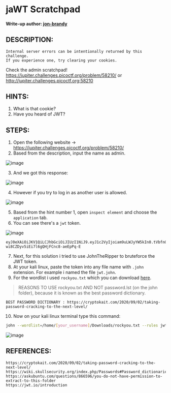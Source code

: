# jaWT Scratchpad
#### Write-up author: [jon-brandy](https://github.com/jon-brandy)
## DESCRIPTION:
```
Internal server errors can be intentionally returned by this challenge. 
If you experience one, try clearing your cookies.
```
Check the admin scratchpad! 
https://jupiter.challenges.picoctf.org/problem/58210/ or 
http://jupiter.challenges.picoctf.org:58210
## HINTS:
1. What is that cookie?
2. Have you heard of JWT?
## STEPS:
1. Open the following website -> https://jupiter.challenges.picoctf.org/problem/58210/
2. Based from the description, input the name as admin.

![image](https://user-images.githubusercontent.com/70703371/176988594-ae9735e1-cc35-4739-8299-8096b7e93ad1.png)

3. And we got this response:

![image](https://user-images.githubusercontent.com/70703371/176988605-b5d821c0-dddd-4f48-9fa6-5b0c1513fbb1.png)

4. However if you try to log in as another user is allowed.

![image](https://user-images.githubusercontent.com/70703371/176988701-c41b1b76-a783-4745-ac79-e4b89dfe8a52.png)

5. Based from the hint number 1, open  `inspect element` and choose the `application` tab. 
6. You can see there's a `jwt` token.

![image](https://user-images.githubusercontent.com/70703371/176988756-725e7304-d5c4-4bfe-b185-77339265bb75.png)

```
eyJ0eXAiOiJKV1QiLCJhbGciOiJIUzI1NiJ9.eyJ1c2VyIjoiam9uLWJyYW5kIn0.tVbfnQvNh-wi8CZDyv5iEi7l6gQHjFCnc8-aeEpPq-E
```

7. Next, for this solution i tried to use JohnTheRipper to bruteforce the JWT token.
8. At your kali linux, paste the token into any file name with `.john` extension. For example i named the file `jwt.john`.
9. For the wordlist i used `rockyou.txt` which you can download [here]().

> REASONS TO USE rockyou.txt AND NOT password.lst (on the john folder), because it is known as the best password dictionary.

```
BEST PASSWORD DICTIONARY : https://cryptokait.com/2020/09/02/taking-password-cracking-to-the-next-level/
```

10. Now on your kali linux terminal type this command:

```bash
john --wordlist=/home/[your_username]/Downloads/rockyou.txt --rules jwt.john 
```

![image](https://user-images.githubusercontent.com/70703371/177024153-6d13a21a-1a23-46dc-a3c9-f23c664f9f66.png)




## REFERENCES:
```
https://cryptokait.com/2020/09/02/taking-password-cracking-to-the-next-level/
https://wiki.skullsecurity.org/index.php/Passwords#Password_dictionaries
https://askubuntu.com/questions/866596/you-do-not-have-permission-to-extract-to-this-folder
https://jwt.io/introduction
```
